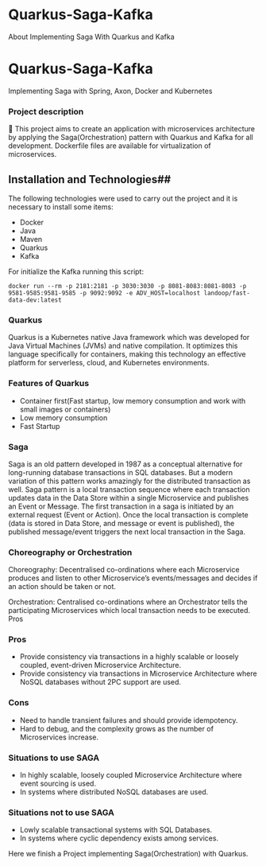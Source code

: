 # Quarkus-Saga-Kafka
About Implementing Saga With Quarkus and Kafka

# Quarkus-Saga-Kafka

Implementing Saga with Spring, Axon, Docker and Kubernetes

### Project description

🚀 This project aims to create an application with microservices architecture by applying the Saga(Orchestration) pattern
with Quarkus and Kafka for all development. Dockerfile files are available for virtualization of microservices.

## Installation and  Technologies##

The following technologies were used to carry out the project and it is necessary to install some items:

- Docker
- Java
- Maven
- Quarkus
- Kafka

For initialize the Kafka running this script:

```
docker run --rm -p 2181:2181 -p 3030:3030 -p 8081-8083:8081-8083 -p 9581-9585:9581-9585 -p 9092:9092 -e ADV_HOST=localhost landoop/fast-data-dev:latest
```

### Quarkus

Quarkus is a Kubernetes native Java framework which was developed for Java Virtual Machines (JVMs) and native
compilation. It optimizes this language specifically for containers, making this technology an effective platform for
serverless, cloud, and Kubernetes environments.

### Features of Quarkus

- Container first(Fast startup, low memory consumption and work with small images or containers)
- Low memory consumption
- Fast Startup

### Saga

Saga is an old pattern developed in 1987 as a conceptual alternative for long-running database transactions in SQL
databases. But a modern variation of this pattern works amazingly for the distributed transaction as well. Saga pattern
is a local transaction sequence where each transaction updates data in the Data Store within a single Microservice and
publishes an Event or Message. The first transaction in a saga is initiated by an external request (Event or Action).
Once the local transaction is complete (data is stored in Data Store, and message or event is published), the published
message/event triggers the next local transaction in the Saga.

### Choreography or Orchestration

Choreography: Decentralised co-ordinations where each Microservice produces and listen to other Microservice’s
events/messages and decides if an action should be taken or not.

Orchestration: Centralised co-ordinations where an Orchestrator tells the participating Microservices which local
transaction needs to be executed.
Pros

### Pros

- Provide consistency via transactions in a highly scalable or loosely coupled, event-driven Microservice Architecture.
- Provide consistency via transactions in Microservice Architecture where NoSQL databases without 2PC support are used.

### Cons

- Need to handle transient failures and should provide idempotency.
- Hard to debug, and the complexity grows as the number of Microservices increase.

### Situations to use SAGA

- In highly scalable, loosely coupled Microservice Architecture where event sourcing is used.
- In systems where distributed NoSQL databases are used.

### Situations not to use SAGA

- Lowly scalable transactional systems with SQL Databases.
- In systems where cyclic dependency exists among services.

Here we finish a Project implementing Saga(Orchestration) with Quarkus.
